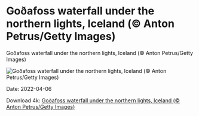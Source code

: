 # Goðafoss waterfall under the northern lights, Iceland (© Anton Petrus/Getty Images)

Goðafoss waterfall under the northern lights, Iceland (© Anton Petrus/Getty Images)

![Goðafoss waterfall under the northern lights, Iceland (© Anton Petrus/Getty Images)](https://bing.com/th?id=OHR.Godafoss_EN-US1167261968_UHD.jpg&w=1024&h=576)

Date: 2022-04-06

Download 4k: [Goðafoss waterfall under the northern lights, Iceland (© Anton Petrus/Getty Images)](https://bing.com/th?id=OHR.Godafoss_EN-US1167261968_UHD.jpg)

